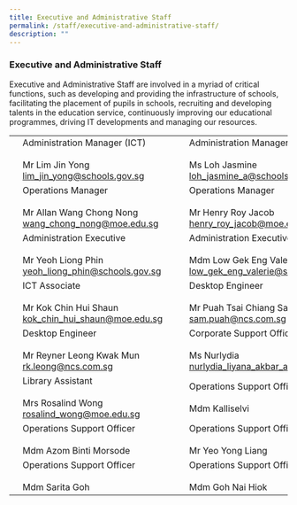 ```yaml
---
title: Executive and Administrative Staff
permalink: /staff/executive-and-administrative-staff/
description: ""
---
```

### Executive and Administrative Staff

Executive and Administrative Staff are involved in a myriad of critical functions, such as developing and providing the infrastructure of schools, facilitating the placement of pupils in schools, recruiting and developing talents in the education service, continuously improving our educational programmes, driving IT developments and managing our resources.

|  	|  	|  	|  	|  	|
|---	|---	|---	|---	|---	|
| 	| Administration Manager (ICT)<br><br>Mr Lim Jin Yong<br>lim_jin_yong@schools.gov.sg 	|  	|  	| Administration Manager (ICT)<br><br>Ms Loh Jasmine<br>loh_jasmine_a@schools.gov.sg 	 	|
| 	| Operations Manager<br><br>Mr Allan Wang Chong Nong<br>wang_chong_nong@moe.edu.sg 	|   	| 	| Operations Manager<br><br>Mr Henry Roy Jacob<br>henry_roy_jacob@moe.edu.sg 	|
|	| Administration Executive<br><br>Mr Yeoh Liong Phin<br>yeoh_liong_phin@schools.gov.sg 	|   	|	| Administration Executive<br><br>Mdm Low Gek  Eng Valerie<br>low_gek_eng_valerie@schools.gov.sg 	|
|  	| ICT Associate<br><br>Mr Kok Chin Hui Shaun<br>kok_chin_hui_shaun@moe.edu.sg 	|   	|  	| Desktop Engineer<br><br>Mr Puah Tsai Chiang Sam<br>sam.puah@ncs.com.sg 	|
|  	| Desktop Engineer<br><br>Mr Reyner Leong Kwak Mun<br>rk.leong@ncs.com.sg |||Corporate Support Officer<br><br>Ms Nurlydia<br>nurlydia_liyana_akbar_ali@moe.edu.sg 	|   	|	| Corporate Support Officer<br>Mdm Evelyn Tan<br><br>evelyn_tan_puay_fong@moe.edu.sg 	|
|  	| Library Assistant<br><br>Mrs Rosalind Wong<br>rosalind_wong@moe.edu.sg 	|   	| 	| Operations Support Officer<br><br>Mdm Kalliselvi 	|
|	| Operations Support Officer<br><br>Mdm Azom Binti Morsode 	|   	| 	| Operations Support Officer<br><br>Mr Yeo Yong Liang 	|
|  	| Operations Support Officer<br><br>Mdm Sarita Goh 	|   	|   	| Operations Support Officer<br><br>Mdm Goh Nai Hiok 	|